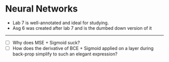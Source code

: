 # Neural Networks

- Lab 7 is well-annotated and ideal for studying.
- Asg 6 was created after lab 7 and is the dumbed down version of it

---

- [ ] Why does MSE + Sigmoid suck?
- [ ] How does the derivative of BCE + Sigmoid applied on a layer during back-prop simplify to such an elegant expression?
